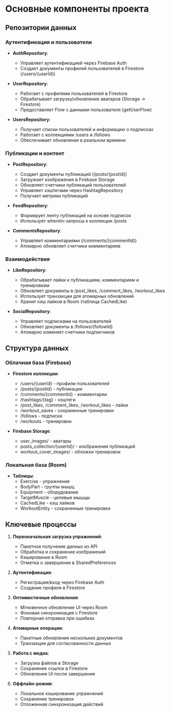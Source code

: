 # Основные компоненты проекта

## Репозитории данных

### Аутентификация и пользователи
* **AuthRepository**:
    - Управляет аутентификацией через Firebase Auth
    - Создает документы профилей пользователей в Firestore (/users/{userId})

* **UserRepository**:
    - Работает с профилями пользователей в Firestore
    - Обрабатывает загрузку/обновление аватаров (Storage → Firestore)
    - Предоставляет Flow с данными пользователя (getUserFlow)

* **UsersRepository**:
    - Получает списки пользователей и информацию о подписках
    - Работает с коллекциями /users и /follows
    - Обеспечивает обновления в реальном времени

### Публикации и контент
* **PostRepository**:
    - Создает документы публикаций (/posts/{postId})
    - Загружает изображения в Firebase Storage
    - Обновляет счетчики публикаций пользователей
    - Управляет хэштегами через HashtagRepository
    - Получает метрики публикаций

* **FeedRepository**:
    - Формирует ленту публикаций на основе подписок
    - Использует whereIn-запросы к коллекции /posts

* **CommentsRepository**:
    - Управляет комментариями (/comments/{commentId})
    - Атомарно обновляет счетчики комментариев

### Взаимодействия
* **LikeRepository**:
    - Обрабатывает лайки к публикациям, комментариям и тренировкам
    - Обновляет документы в /post_likes, /comment_likes, /workout_likes
    - Использует транзакции для атомарных обновлений
    - Хранит кэш лайков в Room (таблица CachedLike)

* **SocialRepository**:
    - Управляет подписками на пользователей
    - Обновляет документы в /follows/{followId}
    - Атомарно изменяет счетчики подписчиков

## Структура данных

### Облачная база (Firebase)
* **Firestore коллекции**:
    - /users/{userId} - профили пользователей
    - /posts/{postId} - публикации
    - /comments/{commentId} - комментарии
    - /hashtags/{tag} - хэштеги
    - /post_likes, /comment_likes, /workout_likes - лайки
    - /workout_saves - сохраненные тренировки
    - /follows - подписки
    - /workouts - тренировки

* **Firebase Storage**:
    - user_images/ - аватары
    - posts_collection/{userId}/ - изображения публикаций
    - workout_cover_images/ - обложки тренировок

### Локальная база (Room)
* **Таблицы**:
    - Exercise - упражнения
    - BodyPart - группы мышц
    - Equipment - оборудование
    - TargetMuscle - целевые мышцы
    - CachedLike - кэш лайков
    - WorkoutEntity - сохраненные тренировки

## Ключевые процессы

1. **Первоначальная загрузка упражнений**:
    - Пакетное получение данных из API
    - Обработка и сохранение изображений
    - Кэширование в Room
    - Отметка о завершении в SharedPreferences

2. **Аутентификация**:
    - Регистрация/вход через Firebase Auth
    - Создание профиля в Firestore

3. **Оптимистичные обновления**:
    - Мгновенное обновление UI через Room
    - Фоновая синхронизация с Firestore
    - Повторная отправка при ошибках

4. **Атомарные операции**:
    - Пакетные обновления нескольких документов
    - Транзакции для согласованности данных

5. **Работа с медиа**:
    - Загрузка файлов в Storage
    - Сохранение ссылок в Firestore
    - Обновление UI после завершения

6. **Оффлайн-режим**:
    - Локальное кэширование упражнений
    - Сохранение тренировок
    - Отложенная синхронизация действий